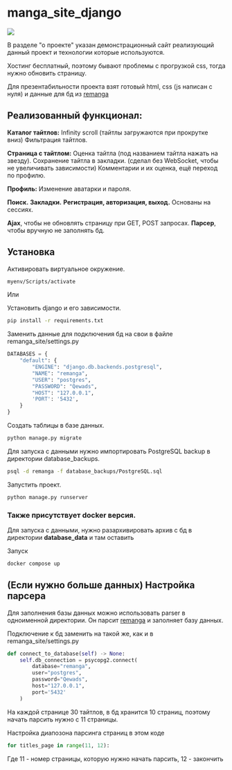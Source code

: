 # manga_site_django

![](https://lh3.googleusercontent.com/fife/AK0iWDxZYW5um9yXHTXYIpCDH4wN8BumOJEra9Xvl8Oqt5Vpxn40GYw-el49xr6zXofGSI2ax1Ajckcx59y3LbnKzyQsjJTkBAf6CZBykqEahBToWbrR9MZM6UinU74DkwgzGzCzO3Gt-6Owwu-tHycX3lPZ7paZ4s4lOrAI9J24_1fWjqwrQNFmLwQtCtiKyRf-P1jxjcvT70-I_cRjuUP-3hnsSgXvxzxBtcJLuGflni1aOulX4PW_YTrhSO7YPvPe7RPuUi3FjyiTG-tMv-wMtZyolzuTDSCQwZC3SPhQv5U1VD-TY9sP_SuXDwgl_82uf7AEGRKmVWYsesF0aNP9mJ4UjlEJHHhgekiSGXU70uOM6_g3ceDD8OUVQ-wIYnmG8qp5eWswa8MN2Y8bMriWhaKj7sdq40Yk47M-3s-3chibjIadMrkXspM0RqFahd7ucGfEW4An_yGsi6k8cl4Ys0mh-8n9gtM4PIp-6H5qrEyp-eIX7mu53Ost-DV5o-l-B-V4jcHSJBjxZfAlMKlm8sMl5NE-gcjMf_Lf_u5j2b3BPZe4tDkBvQVBF22XNZ2s5qR9blD9GxtnM_HQI-gBGxgxgtemVGIQdsUPdfouSb-CUPzQSyA0X7FqDUil0RROgUoHl3eG3zjXgj9s1sBP6HDYmpQ_BMV1jekxyPWhSPpVVaH1gejdIScwuJnL_wVo195oHWAJYUWe1wCfZ95VAtxvbkt6oA2m_013k6AWINknCdHa_j6Zu7SuGPNZp_WgRMts4ZjLCK8RPcp8ZElexIhrBgX_ukzN_d1mATYCSV6ROS97VoEm7y1DGAqQsXvmI5wKSkz4eCyxkYj_QwhF3Zu5AfgMePAiZ_wbwUKX83Gg-WH-wsZIafBgfHk6zkzPupQT0zWckRTSXT_6wy6ykpMV1X-cavxEH0j166Kdwv6KvHCRv_za_LRQlb-EYIRqKwvfSibmDH92bTrh-oHwBXqegwwii7XjBVJUkToshUWQ9p2zSBdsN0sxv839QA6-bhNZe2kWZS2wgMjWF7gjVeeKPvIiGmDBklTD_FBSXzdE9jZ3NNE8Wv0MtTvAB2vGvF4ujDPkPlCltW5iYVtNoighBY7HWht3aKJ0asavvdE6OamnQ4N-oqkbWcKp5dGDj_hWCDlB4EUdG4ZUqNPmvYv511Pl-VJwfWhnbC7rkWqBLpSkINwEP_m9nh6kFqDMaDRaBobcbhCiL5xTsIOg3uvTDpa07oFZHhJ5hX4ePVXEgAqdm_zDEEGnkLPrD5ne-gvvDA2MLWT3DYaqLh2-ZJtD-qawO3PbFT9jrdTWwB-5l3b6ADMBA-igM4sCZlbOE3u9ZBn4FQ3j7SKmJtmKixF1e_uRYP3mY20ROLfyKti0C7AllioptIe68ZtgkDViK3kaC495KCYLrSPzJ_y9ERRVRuifbhU-WexbSJZ1xKTqymaAx6UUOcugAEkHzd58PxrL1DnzxHQzPmlL_otjRbDjAausXL9w5bXV69lMYNIax2530o33RoXjsDlLKZGbPP0=w1284-h919)


В разделе "о проекте" указан демонстрационный сайт реализующий данный проект и технологии которые используются.

Хостинг бесплатный, поэтому бывают проблемы с прогрузкой css, тогда нужно обновить страницу.

Для презентабильности проекта взят готовый html, css (js написан с нуля) и данные для бд из [remanga](https://remanga.org/)

## Реализованный функционал: 

**Каталог тайтлов:**
    Infinity scroll (тайтлы загружаются при прокрутке вниз)
    Фильтрация тайтлов.

**Страница с тайтлом:**
    Оценка тайтла (под названием тайтла нажать на звезду).
    Сохранение тайтла в закладки. (сделал без WebSocket, чтобы не увеличивать зависимости)
    Комментарии и их оценка, ещё переход по профилю.

**Профиль:**
    Изменение аватарки и пароля.

**Поиск.**
**Закладки.**
**Регистрация, авторизация, выход.** Основаны на сессиях.

**Ajax**, чтобы не обновлять страницу при GET, POST запросах.
**Парсер**, чтобы вручную не заполнять бд.

## Установка

Активировать виртуальное окружение. 
```bash
myenv/Scripts/activate
```

Или

Установить django и его зависимости. 
```bash
pip install -r requirements.txt
```

Заменить данные для подключения бд на свои в файле remanga_site/settings.py 

```python
DATABASES = {
    "default": {
        "ENGINE": "django.db.backends.postgresql",
        "NAME": "remanga",
        "USER": "postgres",
        "PASSWORD": "Qewads",
        "HOST": "127.0.0.1",
        'PORT': '5432',
    }
}
```

Создать таблицы в базе данных. 
```bash
python manage.py migrate
```

Для запуска с данными нужно импортировать PostgreSQL backup в директории database_backups. 
```bash
psql -d remanga -f database_backups/PostgreSQL.sql
```

Запустить проект. 
```bash
python manage.py runserver
```

### Также присутствует docker версия. 

Для запуска с данными, нужно разархивировать архив с бд в директории **database_data** и там оставить 

Запуск  
```bash 
docker compose up 
```

## (Если нужно больше данных) Настройка парсера
Для заполнения базы данных можно использовать parser в одноименной директории. 
Он парсит [remanga](https://remanga.org/) и заполняет базу данных.

Подключение к бд заменить на такой же, как и в remanga_site/settings.py 

```python
def connect_to_database(self) -> None:
    self.db_connection = psycopg2.connect(
        database="remanga",
        user="postgres",
        password="Qewads",
        host="127.0.0.1",
        port='5432'
    )
```

На каждой странице 30 тайтлов, в бд хранится 10 страниц, поэтому начать парсить нужно с 11 страницы.

Настройка диапозона парсинга страниц в этом коде
```python
for titles_page in range(11, 12):
```

Где 11 - номер страницы, которую нужно начать парсить, 12 - закончить

